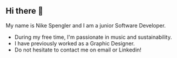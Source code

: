 ## Hi there :herb:
My name is Nike Spengler and I am a junior Software Developer.

- During my free time, I'm passionate in music and sustainability.
- I have previously worked as a Graphic Designer. 
- Do not hesitate to contact me on email or Linkedin!




